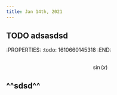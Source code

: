 ```yaml
---
title: Jan 14th, 2021
---
```


##
## TODO adsasdsd
:PROPERTIES:
:todo: 1610660145318
:END:
##
##
$$ \sin(x)$$
##
##
##
## ^^sdsd^^
##
